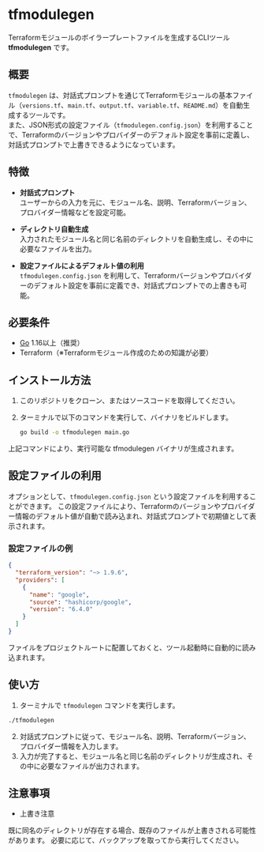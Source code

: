 # tfmodulegen

Terraformモジュールのボイラープレートファイルを生成するCLIツール **tfmodulegen** です。

## 概要

`tfmodulegen` は、対話式プロンプトを通じてTerraformモジュールの基本ファイル（`versions.tf`、`main.tf`、`output.tf`、`variable.tf`、`README.md`）を自動生成するツールです。  
また、JSON形式の設定ファイル（`tfmodulegen.config.json`）を利用することで、Terraformのバージョンやプロバイダーのデフォルト設定を事前に定義し、対話式プロンプトで上書きできるようになっています。

## 特徴

- **対話式プロンプト**  
  ユーザーからの入力を元に、モジュール名、説明、Terraformバージョン、プロバイダー情報などを設定可能。

- **ディレクトリ自動生成**  
  入力されたモジュール名と同じ名前のディレクトリを自動生成し、その中に必要なファイルを出力。

- **設定ファイルによるデフォルト値の利用**  
  `tfmodulegen.config.json` を利用して、Terraformバージョンやプロバイダーのデフォルト設定を事前に定義でき、対話式プロンプトでの上書きも可能。

## 必要条件

- [Go](https://golang.org/) 1.16以上（推奨）
- Terraform（※Terraformモジュール作成のための知識が必要）

## インストール方法

1. このリポジトリをクローン、またはソースコードを取得してください。

2. ターミナルで以下のコマンドを実行して、バイナリをビルドします。

   ```bash
   go build -o tfmodulegen main.go
   ```

上記コマンドにより、実行可能な tfmodulegen バイナリが生成されます。

## 設定ファイルの利用

オプションとして、`tfmodulegen.config.json` という設定ファイルを利用することができます。
この設定ファイルにより、Terraformのバージョンやプロバイダー情報のデフォルト値が自動で読み込まれ、対話式プロンプトで初期値として表示されます。

### 設定ファイルの例

```json
{
  "terraform_version": "~> 1.9.6",
  "providers": [
    {
      "name": "google",
      "source": "hashicorp/google",
      "version": "6.4.0"
    }
  ]
}
```

ファイルをプロジェクトルートに配置しておくと、ツール起動時に自動的に読み込まれます。

## 使い方

1. ターミナルで `tfmodulegen` コマンドを実行します。

```bash
./tfmodulegen
```

2. 対話式プロンプトに従って、モジュール名、説明、Terraformバージョン、プロバイダー情報を入力します。
3. 入力が完了すると、モジュール名と同じ名前のディレクトリが生成され、その中に必要なファイルが出力されます。

## 注意事項

- 上書き注意

既に同名のディレクトリが存在する場合、既存のファイルが上書きされる可能性があります。
必要に応じて、バックアップを取ってから実行してください。
